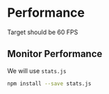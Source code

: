 # Performance

Target should be 60 FPS

## Monitor Performance

We will use `stats.js`

``` bash
npm install --save stats.js 
```

``` javascript



```
